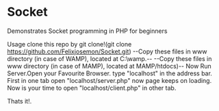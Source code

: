 # Socket
Demonstrates Socket programming in PHP for beginners

Usage
clone this repo by git clone!(git clone https://github.com/Felixjosemon/Socket.git)
--Copy these files in www directory (in case of WAMP), located at C:\wamp.--
--Copy these files in www directory (in case of MAMP), located at MAMP/htdocs)--
Now Run Server.Open your Favourite Browser.
type "localhost" in the address bar.
First in one tab open "localhost/server.php"
                                now page keeps on loading.
Now is your time to open "localhost/client.php" in other tab.

Thats it!.


